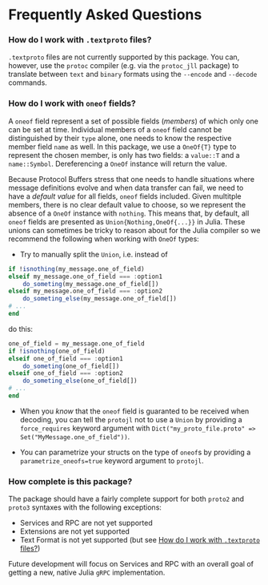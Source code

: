# Frequently Asked Questions

### How do I work with `.textproto` files?

`.textproto` files are not currently supported by this package. You can, however, use the `protoc` compiler (e.g. via the `protoc_jll` package) to translate between `text` and `binary` formats using the `--encode` and `--decode` commands.

### How do I work with `oneof` fields?

A `oneof` field represent a set of possible fields (*members*) of which only one can be set at time. Individual members of a `oneof` field cannot be distinguished by their `type` alone, one needs to know the respective member field `name` as well. In this package, we use a `OneOf{T}` type to represent the chosen member, is only has two fields: a `value::T` and a `name::Symbol`. Dereferencing a `OneOf` instance will return the value.

Because Protocol Buffers stress that one needs to handle situations where message definitions evolve and when data transfer can fail, we need to have a *default value* for all fields, `oneof` fields included. Given multitple members, there is no clear default value to choose, so we represent the absence of a `OneOf` instance with `nothing`. This means that, by default, all `oneof` fields are presented as `Union{Nothing,OneOf{...}}` in Julia. These unions can sometimes be tricky to reason about for the Julia compiler so we recommend the following when working with `OneOf` types:

* Try to manually split the `Union`, i.e. instead of

```julia
if !isnothing(my_message.one_of_field)
elseif my_message.one_of_field === :option1
    do_someting(my_message.one_of_field[])
elseif my_message.one_of_field === :option2
    do_someting_else(my_message.one_of_field[])
# ...
end
```

do this:

```julia
one_of_field = my_message.one_of_field
if !isnothing(one_of_field)
elseif one_of_field === :option1
    do_someting(one_of_field[])
elseif one_of_field === :option2
    do_someting_else(one_of_field[])
# ...
end
```
* When you *know* that the `oneof` field is guaranted to be received when decoding, you can tell the `protojl` not to use a `Union` by providing a `force_requires` keyword argument with `Dict("my_proto_file.proto" => Set("MyMessage.one_of_field"))`.

* You can parametrize your structs on the type of `oneof`s by providing a `parametrize_oneofs=true` keyword argument to `protojl`.

### How complete is this package?

The package should have a fairly complete support for both `proto2` and `proto3` syntaxes with the following exceptions:

* Services and RPC are not yet supported
* Extensions are not yet supported
* Text Format is not yet supported (but see [How do I work with `.textproto` files?](@ref))

Future development will focus on Services and RPC with an overall goal of getting a new, native Julia `gRPC` implementation.
